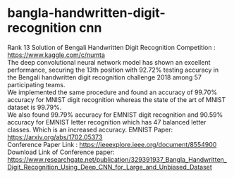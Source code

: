 # bangla-handwritten-digit-recognition cnn
Rank 13 Solution of  Bengali Handwritten Digit Recognition Competition : https://www.kaggle.com/c/numta <br>
The deep convolutional
neural network model has shown an excellent performance,
securing the 13th position with 92.72% testing accuracy in the
Bengali handwritten digit recognition challenge 2018 among 57
participating teams. <br>
We implemented the same procedure and found an accuracy of 99.70% accuracy for MNIST digit recognition whereas the state of the art of MNIST dataset is 99.79%.<br>
We also found 99.79% accuracy for EMNIST digit recognition and 90.59% accuracy for EMNIST letter recognition which has 47 balanced letter classes. Which is an increased accuracy.
EMNIST Paper: https://arxiv.org/abs/1702.05373 <br>
Conference Paper Link : https://ieeexplore.ieee.org/document/8554900 <br>
Download Link of Conference paper: https://www.researchgate.net/publication/329391937_Bangla_Handwritten_Digit_Recognition_Using_Deep_CNN_for_Large_and_Unbiased_Dataset
